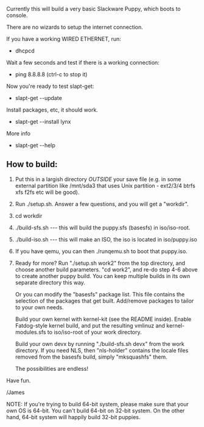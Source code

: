 Currently this will build a very basic Slackware Puppy, which boots to console.

There are no wizards to setup the internet connection.

If you have a working WIRED ETHERNET, run:
- dhcpcd

Wait a few seconds and test if there is a working connection:
- ping 8.8.8.8 (ctrl-c to stop it)

Now you're ready to test slapt-get:
- slapt-get --update

Install packages, etc, it should work.
- slapt-get --install lynx

More info
- slapt-get --help


How to build:
-----
1. Put this in a largish directory *OUTSIDE* your
   save file (e.g. in some external partition like /mnt/sda3 that uses
   Unix partition - ext2/3/4 btrfs xfs f2fs etc will be good).
   
2. Run ./setup.sh. Answer a few questions, and you will get a "workdir".

3. cd workdir

4. ./build-sfs.sh --- this will build the puppy.sfs (basesfs) in 
   iso/iso-root.

5. ./build-iso.sh --- this will make an ISO, the iso is located in
   iso/puppy.iso
   
6. If you have qemu, you can then ./runqemu.sh to boot that puppy.iso.

7. Ready for more? Run "./setup.sh work2" from the top directory, and 
   choose another build parameters. 
   "cd work2", and re-do step 4-6 above to create another puppy build.
   You can keep multiple builds in its own separate directory this way.
   
   Or you can modify the "basesfs" package list. This file contains
   the selection of the packages that get built. Add/remove packages
   to tailor to your own needs.
   
   Build your own kernel with kernel-kit (see the README inside).
   Enable Fatdog-style kernel build, and put the resulting vmlinuz and 
   kernel-modules.sfs to iso/iso-root of your work directory.
   
   Build your own devx by running "./build-sfs.sh devx" from the
   work directory. If you need NLS, then "nls-holder" contains the
   locale files removed from the basesfs build, simply "mksquashfs" 
   them.
   
   The possibilities are endless!

Have fun.

/James

NOTE: If you're trying to build 64-bit system, please make sure that 
your own OS is 64-bit. You can't build 64-bit on 32-bit system.
On the other hand, 64-bit system will happily build 32-bit puppies.

